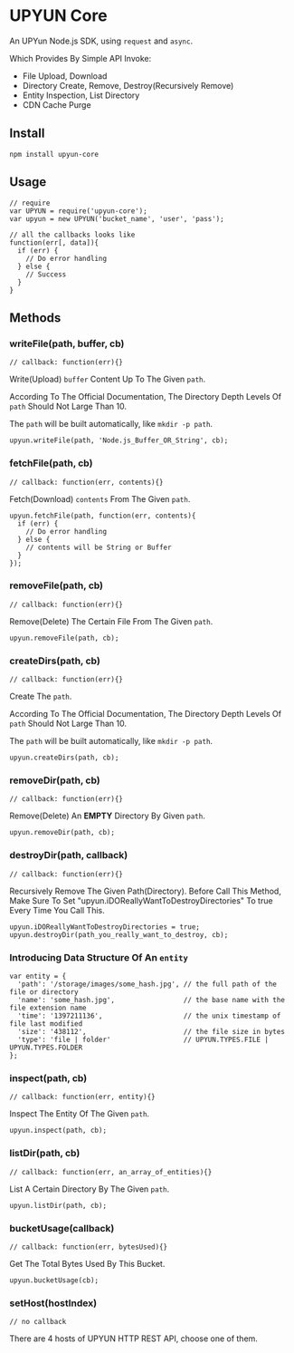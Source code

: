 # UPYUN Core

An UPYun Node.js SDK, using `request` and `async`.

Which Provides By Simple API Invoke:

* File Upload, Download
* Directory Create, Remove, Destroy(Recursively Remove)
* Entity Inspection, List Directory
* CDN Cache Purge

## Install

```
npm install upyun-core
```

## Usage

```
// require
var UPYUN = require('upyun-core');
var upyun = new UPYUN('bucket_name', 'user', 'pass');

// all the callbacks looks like
function(err[, data]){
  if (err) {
    // Do error handling
  } else {
    // Success
  }
}
```

## Methods

### writeFile(path, buffer, cb)
`// callback: function(err){}`

Write(Upload) `buffer` Content Up To The Given `path`.

According To The Official Documentation, The Directory Depth Levels Of `path` Should Not Large Than 10.

The `path` will be built automatically, like `mkdir -p path`.

```
upyun.writeFile(path, 'Node.js_Buffer_OR_String', cb);
```

### fetchFile(path, cb)
`// callback: function(err, contents){}`

Fetch(Download) `contents` From The Given `path`.

```
upyun.fetchFile(path, function(err, contents){
  if (err) {
    // Do error handling
  } else {
    // contents will be String or Buffer
  }
});
```

### removeFile(path, cb)
`// callback: function(err){}`

Remove(Delete) The Certain File From The Given `path`.

```
upyun.removeFile(path, cb);
```

### createDirs(path, cb)
`// callback: function(err){}`

Create The `path`.

According To The Official Documentation, The Directory Depth Levels Of `path` Should Not Large Than 10.

The `path` will be built automatically, like `mkdir -p path`.

```
upyun.createDirs(path, cb);
```

### removeDir(path, cb)
`// callback: function(err){}`

Remove(Delete) An **EMPTY** Directory By Given `path`.

```
upyun.removeDir(path, cb);
```

### destroyDir(path, callback)
`// callback: function(err){}`

Recursively Remove The Given Path(Directory).
Before Call This Method, Make Sure To Set "upyun.iDOReallyWantToDestroyDirectories" To true Every Time You Call This.

```
upyun.iDOReallyWantToDestroyDirectories = true;
upyun.destroyDir(path_you_really_want_to_destroy, cb);
```

### Introducing Data Structure Of An `entity`

```
var entity = {
  'path': '/storage/images/some_hash.jpg', // the full path of the file or directory
  'name': 'some_hash.jpg',                 // the base name with the file extension name
  'time': '1397211136',                    // the unix timestamp of file last modified
  'size': '438112',                        // the file size in bytes
  'type': 'file | folder'                  // UPYUN.TYPES.FILE | UPYUN.TYPES.FOLDER
};
```

### inspect(path, cb)
`// callback: function(err, entity){}`

Inspect The Entity Of The Given `path`.

```
upyun.inspect(path, cb);
```

### listDir(path, cb)
`// callback: function(err, an_array_of_entities){}`

List A Certain Directory By The Given `path`.

```
upyun.listDir(path, cb);
```

### bucketUsage(callback)
`// callback: function(err, bytesUsed){}`

Get The Total Bytes Used By This Bucket.

```
upyun.bucketUsage(cb);
```

### setHost(hostIndex)
`// no callback`

There are 4 hosts of UPYUN HTTP REST API, choose one of them.

